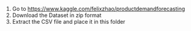 1. Go to https://www.kaggle.com/felixzhao/productdemandforecasting
2. Download the Dataset in zip format
3. Extract the CSV file and place it in this folder